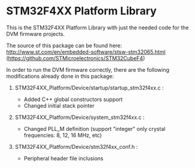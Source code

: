# STM32F4XX Platform Library 

This is the STM32F4XX Platform Library with just the needed code for the DVM firmware projects.

The source of this package can be found here:
http://www.st.com/en/embedded-software/stsw-stm32065.html (https://github.com/STMicroelectronics/STM32CubeF4)

In order to run the DVM firmware correctly, there are the following modifications already done in this package:

1) STM32F4XX_Platform/Device/startup/startup_stm32f4xx.c :
	- Added C++ global constructors support
	- Changed initial stack pointer

2) STM32F4XX_Platform/Device/system_stm32f4xx.c :
	- Changed PLL_M definition (support "integer" only crystal frequencies: 8, 12, 16 MHz, etc)

3) STM32F4XX_Platform/Device/stm32f4xx_conf.h :
	- Peripheral header file inclusions

